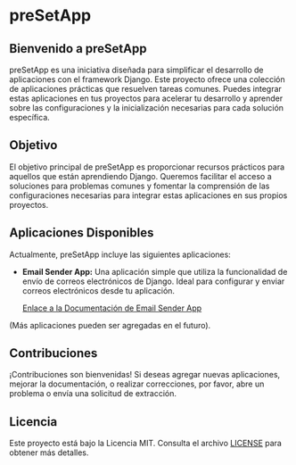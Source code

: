 # preSetApp

## Bienvenido a preSetApp

preSetApp es una iniciativa diseñada para simplificar el desarrollo de aplicaciones con el framework Django. Este proyecto ofrece una colección de aplicaciones prácticas que resuelven tareas comunes. Puedes integrar estas aplicaciones en tus proyectos para acelerar tu desarrollo y aprender sobre las configuraciones y la inicialización necesarias para cada solución específica.

## Objetivo

El objetivo principal de preSetApp es proporcionar recursos prácticos para aquellos que están aprendiendo Django. Queremos facilitar el acceso a soluciones para problemas comunes y fomentar la comprensión de las configuraciones necesarias para integrar estas aplicaciones en sus propios proyectos.

## Aplicaciones Disponibles

Actualmente, preSetApp incluye las siguientes aplicaciones:

- **Email Sender App:** Una aplicación simple que utiliza la funcionalidad de envío de correos electrónicos de Django. Ideal para configurar y enviar correos electrónicos desde tu aplicación.

    [Enlace a la Documentación de Email Sender App](https://github.com/almubaDev/preSetApp/tree/main/send_email)

(Más aplicaciones pueden ser agregadas en el futuro).


## Contribuciones

¡Contribuciones son bienvenidas! Si deseas agregar nuevas aplicaciones, mejorar la documentación, o realizar correcciones, por favor, abre un problema o envía una solicitud de extracción.

## Licencia

Este proyecto está bajo la Licencia MIT. Consulta el archivo [LICENSE](LICENSE) para obtener más detalles.
